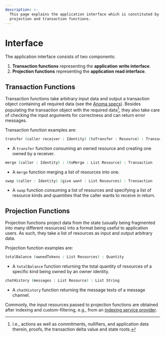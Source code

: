 ```yaml
---
description: >-
  This page explains the application interface which is constituted by
  projection and transaction functions.
---
```


# Interface

The application interface consists of two components:

1. **Transaction functions** representing the **application** **write interface**.
2. **Projection functions** representing the **application** **read interface**.

## Transaction Functions&#x20;

Transaction functions take arbitrary input data and output a transaction object containing all required data (see the [Anoma specs](https://specs.anoma.net/latest/arch/system/state/resource_machine/data_structures/transaction/transaction.html)). Besides populating the transaction object with the required data[^1], they also take care of checking the input arguments for correctness and can return error messages.

Transaction function examples are:

```agda
transfer (caller receiver : Identity) (toTransfer : Resource) : Transaction
```

* A `transfer` function consuming an owned resource and creating one owned by a receiver.

```agda
merge (caller : Identity) : (toMerge : List Resource) : Transaction
```

* A `merge` function merging a list of resources into one.

```agda
swap (caller : Identity) (give want : List Resources) : Transaction
```

* A `swap` function consuming a list of resources and specifying a list of resource kinds and quantities that the caller wants to receive in return.

## Projection Functions

Projection functions project data from the state (usually being fragmented into many different resources) into a format being useful to application users. As such, they take a list of resources as input and output arbitrary data.&#x20;

Projection function examples are:

```agda
totalBalance (ownedTokens : List Resources) : Quantity
```

* A `totalBalance` function returning the total quantity of resources of a specific kind being owned by an owner identity.

```agda
chatHistory (messages : List Resource) : List String
```

* A `chatHistory` function returning the message texts of a message channel.

Commonly, the input resources passed to projection functions are obtained after indexing and custom-filtering, e.g., from an [indexing service provider](../services/indexing.md). &#x20;

[^1]: I.e., actions as well as commitments, nullifiers, and application data therein, proofs, the transaction delta value and state roots.
